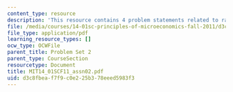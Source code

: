 ```yaml
---
content_type: resource
description: 'This resource contains 4 problem statements related to rational preferences. '
file: /media/courses/14-01sc-principles-of-microeconomics-fall-2011/d3c8fbeaf7f9c0e225b378eeed5983f3_MIT14_01SCF11_assn02.pdf
file_type: application/pdf
learning_resource_types: []
ocw_type: OCWFile
parent_title: Problem Set 2
parent_type: CourseSection
resourcetype: Document
title: MIT14_01SCF11_assn02.pdf
uid: d3c8fbea-f7f9-c0e2-25b3-78eeed5983f3
---
```

